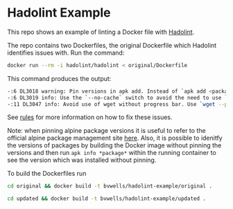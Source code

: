 # Hadolint Example

This repo shows an example of linting a Docker file with [Hadolint](https://github.com/hadolint/hadolint).

The repo contains two Dockerfiles, the original Dockerfile which Hadolint identifies issues with. 
Run the command:

```bash
docker run --rm -i hadolint/hadolint < original/Dockerfile
```

This command produces the output:

```bash
-:6 DL3018 warning: Pin versions in apk add. Instead of `apk add <package>` use `apk add <package>=<version>`
-:6 DL3019 info: Use the `--no-cache` switch to avoid the need to use `--update` and remove `/var/cache/apk/*` when done installing packages
-:11 DL3047 info: Avoid use of wget without progress bar. Use `wget --progress=dot:giga <url>`.Or consider using `-q` or `-nv` (shorthands for `--quiet` or `--no-verbose`).
```

See [rules](https://github.com/hadolint/hadolint#rules) for more information on
how to fix these issues.

Note: when pinning alpine package versions it is useful to refer to the official 
alpine package management site [here](https://pkgs.alpinelinux.org/packages). Also, 
it is possible to idenitfy the versions of packages by building the Docker image 
without pinning the versions and then run `apk info *package*` within the running
container to see the version which was installed without pinning.

To build the Dockerfiles run

```bash
cd original && docker build -t bvwells/hadolint-example/original .
```

```bash
cd updated && docker build -t bvwells/hadolint-example/updated .
```
